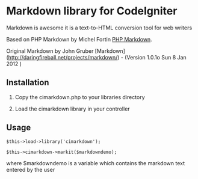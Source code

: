 Markdown library for CodeIgniter
====================
Markdown is awesome it is a text-to-HTML conversion tool for web writers

Based on PHP Markdown by Michel Fortin
[PHP Markdown](http://michelf.com/projects/php-markdown/).

Original Markdown by
John Gruber
[Markdown] (http://daringfireball.net/projects/markdown/) - (Version 1.0.1o Sun 8 Jan 2012 )


Installation
------------

1. Copy the cimarkdown.php to your libraries directory

2. Load the cimarkdown library in your controller

Usage
-----

	$this->load->library('cimarkdown');
	
	$this->cimarkdown->markit($markdowndemo);


	
where $markdowndemo is a variable which contains the markdown text entered by the user



